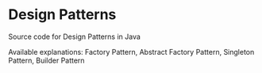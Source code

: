 Design Patterns
===============

Source code for Design Patterns in Java

Available explanations: Factory Pattern, Abstract Factory Pattern, Singleton Pattern, Builder Pattern
